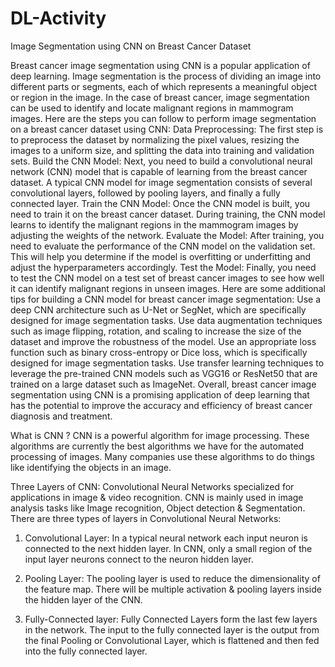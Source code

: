 # DL-Activity
Image Segmentation using CNN on Breast Cancer Dataset

Breast cancer image segmentation using CNN is a popular application of deep learning. Image segmentation is the process of dividing an image into different parts or segments, each of which represents a meaningful object or region in the image. In the case of breast cancer, image segmentation can be used to identify and locate malignant regions in mammogram images.
Here are the steps you can follow to perform image segmentation on a breast cancer dataset using CNN:
Data Preprocessing: The first step is to preprocess the dataset by normalizing the pixel values, resizing the images to a uniform size, and splitting the data into training and validation sets.
Build the CNN Model: Next, you need to build a convolutional neural network (CNN) model that is capable of learning from the breast cancer dataset. A typical CNN model for image segmentation consists of several convolutional layers, followed by pooling layers, and finally a fully connected layer.
Train the CNN Model: Once the CNN model is built, you need to train it on the breast cancer dataset. During training, the CNN model learns to identify the malignant regions in the mammogram images by adjusting the weights of the network.
Evaluate the Model: After training, you need to evaluate the performance of the CNN model on the validation set. This will help you determine if the model is overfitting or underfitting and adjust the hyperparameters accordingly.
Test the Model: Finally, you need to test the CNN model on a test set of breast cancer images to see how well it can identify malignant regions in unseen images.
Here are some additional tips for building a CNN model for breast cancer image segmentation:
Use a deep CNN architecture such as U-Net or SegNet, which are specifically designed for image segmentation tasks.
Use data augmentation techniques such as image flipping, rotation, and scaling to increase the size of the dataset and improve the robustness of the model.
Use an appropriate loss function such as binary cross-entropy or Dice loss, which is specifically designed for image segmentation tasks.
Use transfer learning techniques to leverage the pre-trained CNN models such as VGG16 or ResNet50 that are trained on a large dataset such as ImageNet.
Overall, breast cancer image segmentation using CNN is a promising application of deep learning that has the potential to improve the accuracy and efficiency of breast cancer diagnosis and treatment.

What is CNN ?
CNN is a powerful algorithm for image processing. These algorithms are currently the best algorithms we have for the automated processing of images. Many companies use these algorithms to do things like identifying the objects in an image.

Three Layers of CNN:
Convolutional Neural Networks specialized for applications in image & video recognition. CNN is mainly used in image analysis tasks like Image recognition, Object detection & Segmentation.
There are three types of layers in Convolutional Neural Networks:

1) Convolutional Layer:
In a typical neural network each input neuron is connected to the next hidden layer. In CNN, only a small region of the input layer neurons connect to the neuron hidden layer.

2) Pooling Layer:
The pooling layer is used to reduce the dimensionality of the feature map. There will be multiple activation & pooling layers inside the hidden layer of the CNN.

3) Fully-Connected layer:
Fully Connected Layers form the last few layers in the network. The input to the fully connected layer is the output from the final Pooling or Convolutional Layer, which is flattened and then fed into the fully connected layer.
